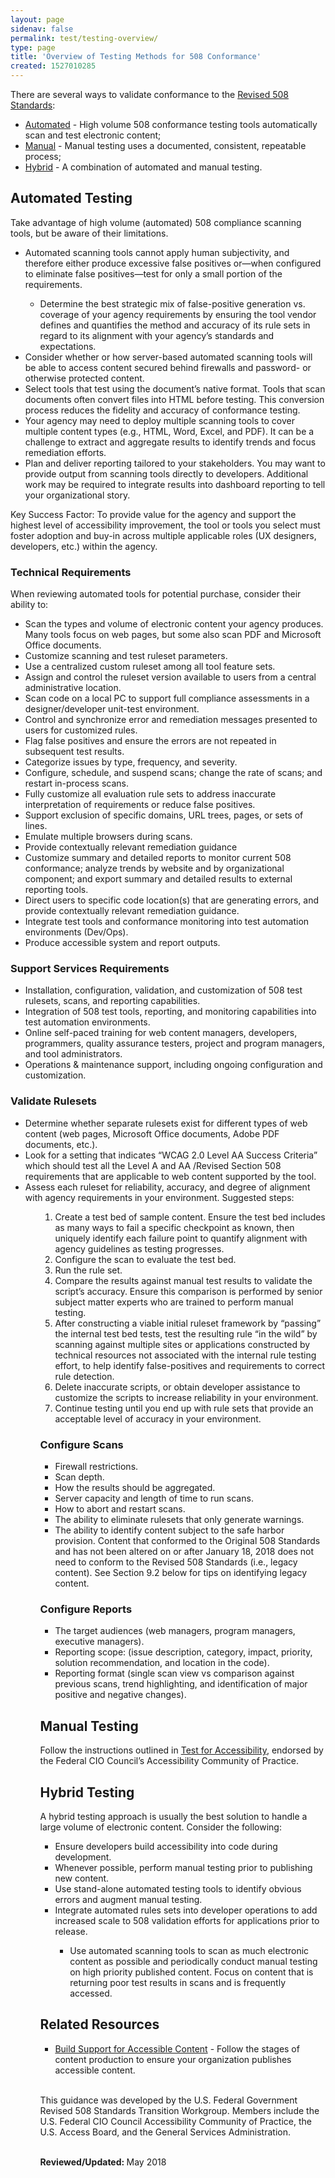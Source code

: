 ```yaml
---
layout: page
sidenav: false
permalink: test/testing-overview/
type: page
title: 'Overview of Testing Methods for 508 Conformance'
created: 1527010285
---
```


There are several ways to validate conformance to the   [Revised 508 Standards][1]:

  * [Automated][2] - High volume 508 conformance testing tools automatically scan and test electronic content;
  * [Manual][3] - Manual testing uses a documented, consistent, repeatable process;
  * [Hybrid][4] - A combination of automated and manual testing.

<div id="Automated">
  <h2>
    Automated Testing
  </h2>
  
  <p>
    Take advantage of high volume (automated) 508 compliance scanning tools, but be aware of their limitations.
  </p>
  
  <ul>
    <li>
      Automated scanning tools cannot apply human subjectivity, and therefore either produce excessive false positives or—when configured to eliminate false positives—test for only a small portion of the requirements.
    </li>
    <ul>
      <li>
        Determine the best strategic mix of false-positive generation vs. coverage of your agency requirements by ensuring the tool vendor defines and quantifies the method and accuracy of its rule sets in regard to its alignment with your agency’s standards and expectations.
      </li>
    </ul>
<li>
      Consider whether or how server-based automated scanning tools will be able to access content secured behind firewalls and password- or otherwise protected content.
    </li>
    <li>
      Select tools that test using the document’s native format. Tools that scan documents often convert files into HTML before testing. This conversion process reduces the fidelity and accuracy of conformance testing.
    </li>
    <li>
      Your agency may need to deploy multiple scanning tools to cover multiple content types (e.g., HTML, Word, Excel, and PDF). It can be a challenge to extract and aggregate results to identify trends and focus remediation efforts.
    </li>
    <li>
      Plan and deliver reporting tailored to your stakeholders. You may want to provide output from scanning tools directly to developers. Additional work may be required to integrate results into dashboard reporting to tell your organizational story.
    </li>
  </ul>
  
  <p>
    Key Success Factor: To provide value for the agency and support the highest level of accessibility improvement, the tool or tools you select must foster adoption and buy-in across multiple applicable roles (UX designers, developers, etc.) within the agency.
  </p>
  
  <h3>
    Technical Requirements
  </h3>
  
  <p>
    When reviewing automated tools for potential purchase, consider their ability to:
  </p>
  
  <ul>
    <li>
      Scan the types and volume of electronic content your agency produces. Many tools focus on web pages, but some also scan PDF and Microsoft Office documents.
    </li>
    <li>
      Customize scanning and test ruleset parameters.
    </li>
    <li>
      Use a centralized custom ruleset among all tool feature sets.
    </li>
    <li>
      Assign and control the ruleset version available to users from a central administrative location.
    </li>
    <li>
      Scan code on a local PC to support full compliance assessments in a designer/developer unit-test environment.
    </li>
    <li>
      Control and synchronize error and remediation messages presented to users for customized rules.
    </li>
    <li>
      Flag false positives and ensure the errors are not repeated in subsequent test results.
    </li>
    <li>
      Categorize issues by type, frequency, and severity.
    </li>
    <li>
      Configure, schedule, and suspend scans; change the rate of scans; and restart in-process scans.
    </li>
    <li>
      Fully customize all evaluation rule sets to address inaccurate interpretation of requirements or reduce false positives.
    </li>
    <li>
      Support exclusion of specific domains, URL trees, pages, or sets of lines.
    </li>
    <li>
      Emulate multiple browsers during scans.
    </li>
    <li>
      Provide contextually relevant remediation guidance
    </li>
    <li>
      Customize summary and detailed reports to monitor current 508 conformance; analyze trends by website and by organizational component; and export summary and detailed results to external reporting tools.
    </li>
    <li>
      Direct users to specific code location(s) that are generating errors, and provide contextually relevant remediation guidance.
    </li>
    <li>
      Integrate test tools and conformance monitoring into test automation environments (Dev/Ops).
    </li>
    <li>
      Produce accessible system and report outputs.
    </li>
  </ul>
  
  <h3>
    Support Services Requirements
  </h3>
  
  <ul>
    <li>
      Installation, configuration, validation, and customization of 508 test rulesets, scans, and reporting capabilities.
    </li>
    <li>
      Integration of 508 test tools, reporting, and monitoring capabilities into test automation environments.
    </li>
    <li>
      Online self-paced training for web content managers, developers, programmers, quality assurance testers, project and program managers, and tool administrators.
    </li>
    <li>
      Operations & maintenance support, including ongoing configuration and customization.
    </li>
  </ul>
  
  <h3>
    Validate Rulesets
  </h3>
  
  <ul>
    <li>
      Determine whether separate rulesets exist for different types of web content (web pages, Microsoft Office documents, Adobe PDF documents, etc.).
    </li>
    <li>
      Look for a setting that indicates “WCAG 2.0 Level AA Success Criteria” which should test all the Level A and AA /Revised Section 508 requirements that are applicable to web content supported by the tool.
    </li>
    <li>
      Assess each ruleset for reliability, accuracy, and degree of alignment with agency requirements in your environment. Suggested steps:
    </li>
    <ul>
      <ol type="1">
        <li>
          Create a test bed of sample content. Ensure the test bed includes as many ways to fail a specific checkpoint as known, then uniquely identify each failure point to quantify alignment with agency guidelines as testing progresses.
        </li>
        <li>
          Configure the scan to evaluate the test bed.
        </li>
        <li>
          Run the rule set.
        </li>
        <li>
          Compare the results against manual test results to validate the script’s accuracy. Ensure this comparison is performed by senior subject matter experts who are trained to perform manual testing.
        </li>
        <li>
          After constructing a viable initial ruleset framework by “passing” the internal test bed tests, test the resulting rule “in the wild” by scanning against multiple sites or applications constructed by technical resources not associated with the internal rule testing effort, to help identify false-positives and requirements to correct rule detection.
        </li>
        <li>
          Delete inaccurate scripts, or obtain developer assistance to customize the scripts to increase reliability in your environment.
        </li>
        <li>
          Continue testing until you end up with rule sets that provide an acceptable level of accuracy in your environment.
        </li>
      </ol>
    <h3>
        Configure Scans
      </h3>
    <ul>
        <li>
          Firewall restrictions.
        </li>
        <li>
          Scan depth.
        </li>
        <li>
          How the results should be aggregated.
        </li>
        <li>
          Server capacity and length of time to run scans.
        </li>
        <li>
          How to abort and restart scans.
        </li>
        <li>
          The ability to eliminate rulesets that only generate warnings.
        </li>
        <li>
          The ability to identify content subject to the safe harbor provision. Content that conformed to the Original 508 Standards and has not been altered on or after January 18, 2018 does not need to conform to the Revised 508 Standards (i.e., legacy content). See Section 9.2 below for tips on identifying legacy content.
        </li>
      </ul>
    <h3>
        Configure Reports
      </h3>
    <ul>
        <li>
          The target audiences (web managers, program managers, executive managers).
        </li>
        <li>
          Reporting scope: (issue description, category, impact, priority, solution recommendation, and location in the code).
        </li>
        <li>
          Reporting format (single scan view vs comparison against previous scans, trend highlighting, and identification of major positive and negative changes).
        </li>
      </ul>
    <div id="Manual">
        <h2>
          Manual Testing
        </h2>
        <p>
          Follow the instructions outlined in <a href="/test"> Test for Accessibility</a>, endorsed by the Federal CIO Council’s Accessibility Community of Practice.
        </p>
        <div id="Hybrid">
          <h2>
            Hybrid Testing
          </h2>
            <p>
            A hybrid testing approach is usually the best solution to handle a large volume of electronic content. Consider the following:
          </p>
            <ul>
            <li>
              Ensure developers build accessibility into code during development.
            </li>
            <li>
              Whenever possible, perform manual testing prior to publishing new content.
            </li>
            <li>
              Use stand-alone automated testing tools to identify obvious errors and augment manual testing.
            </li>
            <li>
              Integrate automated rules sets into developer operations to add increased scale to 508 validation efforts for applications prior to release.
            </li>
            <ul>
              <li>
                Use automated scanning tools to scan as much electronic content as possible and periodically conduct manual testing on high priority published content. Focus on content that is returning poor test results in scans and is frequently accessed.
              </li>
            </ul>
          </ul>
            <h2>
            Related Resources
          </h2>
            <ul>
            <li>
              <a href="/manage/support-accessible-content">Build Support for Accessible Content</a> - Follow the stages of content production to ensure your organization publishes accessible content.
            </li>
          </ul>
            <p>
            <br />This guidance was developed by the U.S. Federal Government Revised 508 Standards Transition Workgroup. Members include the U.S. Federal CIO Council Accessibility Community of Practice, the U.S. Access Board, and the General Services Administration.
          </p>
            <p>
            <br /><b>Reviewed/Updated: </b>May 2018
          </p>
            <br />

 [1]: https://www.access-board.gov/guidelines-and-standards/communications-and-it/about-the-ict-refresh/final-rule/text-of-the-standards-and-guidelines
 [2]: #Automated
 [3]: #Manual
 [4]: #Hybrid